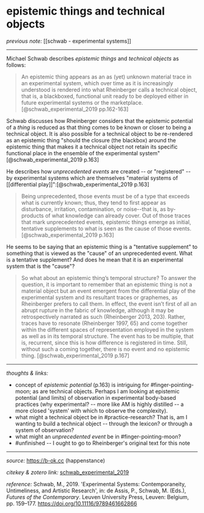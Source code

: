
# epistemic things and technical objects

_previous note:_ [[schwab - experimental systems]]

---

Michael Schwab describes _epistemic things_ and _technical objects_ as follows:

>An epistemic thing appears as an as (yet) unknown material trace in an experimental system, which over time as it is increasingly understood is rendered into what Rheinberger calls a technical object, that is, a blackboxed, functional unit ready to be deployed either in future experimental systems or the marketplace.[@schwab_experimental_2019 pp.162-163]

Schwab discusses how Rheinberger considers that the epistemic potential of a _thing_ is reduced as that thing comes to be known or closer to being a technical object. It is also possible for a technical object to be re-rendered as an epistemic thing "should the closure (the blackbox) around the epistemic thing that makes it a technical object not retain its specific functional place in the ensemble of the experimental system"[@schwab_experimental_2019 p.163] 

He describes how _unprecedented events_ are created -- or "registered" -- by experimental systems which are themselves "material systems of [[differential play]]":[@schwab_experimental_2019 p.163]

>Being unprecedented, those events must be of a type that exceeds what is currently known; thus, they tend to first appear as disturbance, irritation, contamination, or noise--that is, as by-products of what knowledge can already cover. Out of those traces that mark unprecedented events, epistemic things emerge as initial, tentative supplements to what is seen as the cause of those events.[@schwab_experimental_2019 p.163]

He seems to be saying that an epistemic thing is a "tentative supplement" to something that is viewed as the "cause" of an unprecedented event. What is a tentative supplement? And does he mean that it is an experimental system that is the "cause"? 


>So what about an epistemic thing’s temporal structure? To answer the question, it is important to remember that an epistemic thing is not a material object but an event emergent from the differential play of the experimental system and its resultant traces or graphemes, as Rheinberger prefers to call them. In effect, the event isn’t first of all an abrupt rupture in the fabric of knowledge, although it may be retrospectively narrated as such (Rheinberger 2013, 203). Rather, traces have to resonate (Rheinberger 1997, 65) and come together within the different spaces of representation employed in the system as well as in its temporal structure. The event has to be multiple, that is, recurrent, since this is how difference is registered in time. Still, without such a coming together, there is no event and no epistemic thing. [@schwab_experimental_2019 p.167]



---

_thoughts & links:_

- concept of _epistemic potential_ (p.163) is intriguing for #finger-pointing-moon; as are technical objects. Perhaps I am looking at epistemic potential (and limits) of observation in experimental body-based practices (why experimental? -- more like AM is highly distilled -- a more closed 'system' with which to observe the complexity). 
- what might a technical object be in #practice-research? That is, am I wanting to build a technical object -- through the lexicon? or through a system of observation? 
- what might an _unprecedented event_ be in #finger-pointing-moon?
- #unfinished -- I ought to go to Rheinberger's original text for this note

---

_source:_ <https://b-ok.cc> (happenstance)

_citekey & zotero link:_ [schwab_experimental_2019](zotero://select/items/1_QG5KI5DL)

_reference:_ Schwab, M., 2019. 'Experimental Systems: Contemporaneity, Untimeliness, and Artistic Research', in: de Assis, P., Schwab, M. (Eds.), _Futures of the Contemporary_. Leuven University Press, Leuven: Belgium, pp. 159–177. <https://doi.org/10.11116/9789461662866>